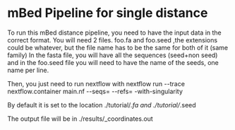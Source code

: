 # mBed Pipeline for single distance

To run this mBed distance pipeline, you need to have the input data in the correct format.
You will need 2 files. foo.fa and foo.seed ,the extensions could be whatever, but the file name has to be the same for both of it (same family)
In the fasta file, you will have all the sequences (seed+non seed) and in the foo.seed file you will need to have the name of the seeds, one name per line.

Then, you just need to run nextflow with 
nextflow run --trace nextflow.container main.nf --seqs=<fasta file> --refs=<seed file> -with-singularity

By default it is set to the location ./tutorial/*.fa and ./tutorial/*.seed

The output file will be in ./results/<seqID>_coordinates.out

